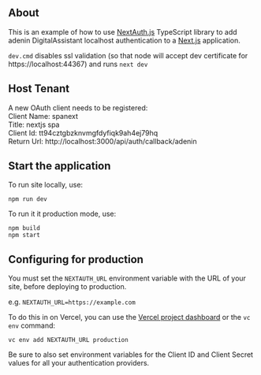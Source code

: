 
## About 

This is an example of how to use [NextAuth.js](https://next-auth.js.org) TypeScript library to add adenin DigitalAssistant localhost authentication to a [Next.js](https://nextjs.org) application.
   

`dev.cmd`  disables ssl validation (so that node will accept dev certificate for https://localhost:44367) and runs `next dev`


## Host Tenant

A new OAuth client needs to be registered:   
Client Name: spanext    
Title: nextjs spa    
Client Id: tt94cztgbzknvmgfdyfiqk9ah4ej79hq    
Return Url: http://localhost:3000/api/auth/callback/adenin    




## Start the application

To run site locally, use:

```
npm run dev
```

To run it it production mode, use:

```
npm build
npm start
```

## Configuring for production

You must set the `NEXTAUTH_URL` environment variable with the URL of your site, before deploying to production.

e.g. `NEXTAUTH_URL=https://example.com`

To do this in on Vercel, you can use the [Vercel project dashboard](https://vercel.com/dashboard) or the `vc env` command:

    vc env add NEXTAUTH_URL production

Be sure to also set environment variables for the Client ID and Client Secret values for all your authentication providers.
